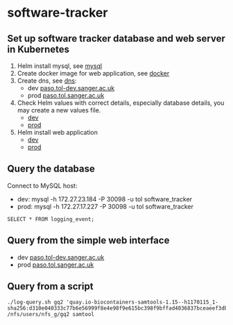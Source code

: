 # software-tracker

## Set up software tracker database and web server in Kubernetes

1. Helm install mysql, see [mysql](mysql/README.md)
2. Create docker image for web application, see [docker](docker/README.md)
3. Create dns, see [dns](dns/README.md):  
   - dev [paso.tol-dev.sanger.ac.uk](http://paso.tol-dev.sanger.ac.uk/)
   - prod [paso.tol.sanger.ac.uk](http://paso.tol.sanger.ac.uk/)
4. Check Helm values with correct details, especially database details, you may create a new values file.
   - [dev](software-tracker-dev-values.yaml)
   - [prod](software-tracker-prod-values.yaml)
5. Helm install web application
    - [dev](software-tracker-dev-helm-readme.md)
    - [prod](software-tracker-prod-helm-readme.mdl)

## Query the database
Connect to MySQL host:
  - dev:  mysql -h 172.27.23.184 -P 30098 -u tol software_tracker
  - prod: mysql -h 172.27.17.227 -P 30098 -u tol software_tracker
```
SELECT * FROM logging_event;
```

## Query from the simple web interface
- dev [paso.tol-dev.sanger.ac.uk](http://paso.tol-dev.sanger.ac.uk/)
- prod [paso.tol.sanger.ac.uk](http://paso.tol.sanger.ac.uk/)

## Query from a script

```shell
./log-query.sh gq2 'quay.io-biocontainers-samtools-1.15--h1170115_1-sha256:d310e040333c77b6e56999f8e4e98f9e615bc398f9bffad4036837bceaeef3db.sif' /nfs/users/nfs_g/gq2 samtool 
```
